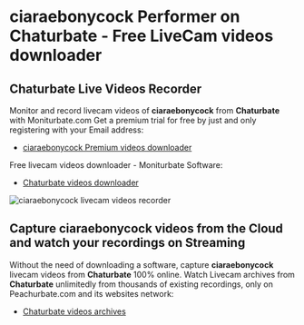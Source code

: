 # ciaraebonycock Performer on Chaturbate - Free LiveCam videos downloader

## Chaturbate Live Videos Recorder

Monitor and record livecam videos of **ciaraebonycock** from **Chaturbate** with Moniturbate.com
Get a premium trial for free by just and only registering with your Email address:
* [ciaraebonycock Premium videos downloader](https://moniturbate.com/request-demo-licence-key.html)

Free livecam videos downloader - Moniturbate Software:
* [Chaturbate videos downloader](https://moniturbate.com/moniturbate-download-software.html)

![ciaraebonycock livecam videos recorder](https://peachurnet.com/templates/moniturbate-software.png)


## Capture ciaraebonycock videos from the Cloud and watch your recordings on Streaming

Without the need of downloading a software, capture **ciaraebonycock** livecam videos from **Chaturbate** 100% online.
Watch Livecam archives from **Chaturbate** unlimitedly from thousands of existing recordings, only on Peachurbate.com and its websites network:
* [Chaturbate videos archives](https://peachurnet.com/)